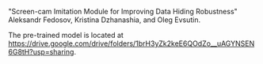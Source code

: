 "Screen-cam Imitation Module for Improving Data Hiding Robustness"
Aleksandr Fedosov, Kristina Dzhanashia, and Oleg Evsutin.

The pre-trained model is located at https://drive.google.com/drive/folders/1brH3yZk2keE6QOdZo__uAGYNSEN6G8tH?usp=sharing.
